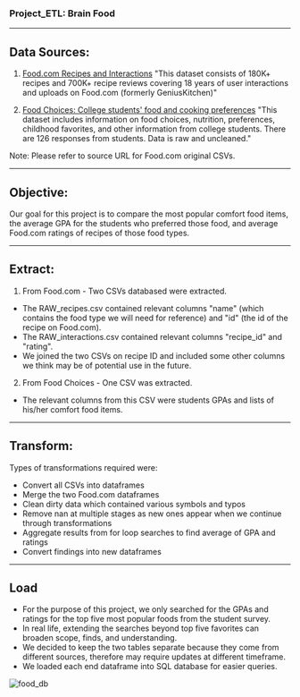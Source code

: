 ### Project_ETL: Brain Food

-----------------------------------------
## Data Sources: 

1. [Food.com Recipes and Interactions](https://www.kaggle.com/shuyangli94/food-com-recipes-and-user-interactions/data#)
   "This dataset consists of 180K+ recipes and 700K+ recipe reviews covering 18 years of user interactions and uploads on Food.com (formerly GeniusKitchen)"
   

2. [Food Choices: College students' food and cooking preferences](https://www.kaggle.com/borapajo/food-choices)
   "This dataset includes information on food choices, nutrition, preferences, childhood favorites, and other information from college students. There are 126 responses from students. Data is raw and uncleaned."

Note: Please refer to source URL for Food.com original CSVs.

-----------------------------------------
## Objective:

Our goal for this project is to compare the most popular comfort food items, the average GPA for the students who preferred those food, and average Food.com ratings of recipes of those food types.


-----------------------------------------
## Extract:

1. From Food.com - Two CSVs databased were extracted. 
* The RAW_recipes.csv contained relevant columns "name" (which contains the food type we will need for reference) and "id" (the id of the recipe on Food.com).
* The RAW_interactions.csv contained relevant columns "recipe_id" and "rating".
* We joined the two CSVs on recipe ID and included some other columns we think may be of potential use in the future.

2. From Food Choices - One CSV was extracted.
* The relevant columns from this CSV were students GPAs and lists of his/her comfort food items.

-----------------------------------------
## Transform:

Types of transformations required were: 
* Convert all CSVs into dataframes
* Merge the two Food.com dataframes 
* Clean dirty data which contained various symbols and typos
* Remove nan at multiple stages as new ones appear when we continue through transformations
* Aggregate results from for loop searches to find average of GPA and ratings
* Convert findings into new dataframes


-----------------------------------------
## Load

* For the purpose of this project, we only searched for the GPAs and ratings for the top five most popular foods from the student survey.
* In real life, extending the searches beyond top five favorites can broaden scope, finds, and understanding.
* We decided to keep the two tables separate because they come from different sources, therefore may require updates at different timeframe.
* We loaded each end dataframe into SQL database for easier queries.

![food_db](/Images/food_db.png)




